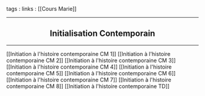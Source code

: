tags : 
links : [[Cours Marie]]

****

<h2 style="text-align: center;"> Initialisation Contemporain </h2>

****


[[Initiation à l'histoire contemporaine CM 1]]
[[Initiation à l'histoire contemporaine CM 2]]
[[Initiation à l'histoire contemporaine CM 3]]
[[Initiation à l'histoire contemporaine CM 4]]
[[Initiation à l'histoire contemporaine CM 5]]
[[Initiation à l'histoire contemporaine CM 6]]
[[Initiation à l'histoire contemporaine CM 7]]
[[Initiation à l'histoire contemporaine CM 8]]
[[Initiation à l'histoire contemporaine TD]]